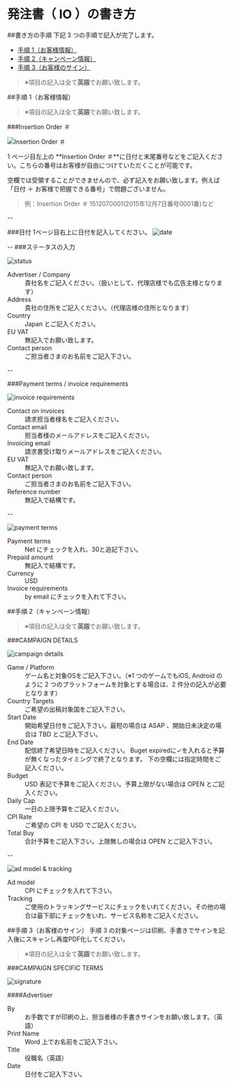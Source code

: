 # 発注書（ IO ）の書き方

##書き方の手順
下記 3 つの手順で記入が完了します。

- [手順 1（お客様情報）](https://github.com/unity3d-jp/unityads-help-jp/wiki/%E7%99%BA%E6%B3%A8%E6%9B%B8%EF%BC%88-IO-%EF%BC%89%E3%81%AE%E6%9B%B8%E3%81%8D%E6%96%B9#%E6%89%8B%E9%A0%86-1%E3%81%8A%E5%AE%A2%E6%A7%98%E6%83%85%E5%A0%B1)
- [手順 2（キャンペーン情報）](https://github.com/unity3d-jp/unityads-help-jp/wiki/%E7%99%BA%E6%B3%A8%E6%9B%B8%EF%BC%88-IO-%EF%BC%89%E3%81%AE%E6%9B%B8%E3%81%8D%E6%96%B9#%E6%89%8B%E9%A0%86-2%E3%82%AD%E3%83%A3%E3%83%B3%E3%83%9A%E3%83%BC%E3%83%B3%E6%83%85%E5%A0%B1)
- [手順 3（お客様のサイン）](https://github.com/unity3d-jp/unityads-help-jp/wiki/%E7%99%BA%E6%B3%A8%E6%9B%B8%EF%BC%88-IO-%EF%BC%89%E3%81%AE%E6%9B%B8%E3%81%8D%E6%96%B9#%E6%89%8B%E9%A0%86-3%E3%81%8A%E5%AE%A2%E6%A7%98%E3%81%AE%E3%82%B5%E3%82%A4%E3%83%B3)

> ※項目の記入は全て**英語**でお願い致します。

##手順 1（お客様情報）
> ※項目の記入は全て**英語**でお願い致します。

###Insertion Order ＃

![](https://t.gyazo.com/teams/unity/52e0ed86f604962aa91172dff57e621b.png "Insertion Order ＃")

1 ページ目左上の **Insertion Order ＃**に日付と末尾番号などをご記入ください。こちらの番号はお客様が自由につけていただくことが可能です。

空欄では受領することができませんので、必ず記入をお願い致します。例えば「日付 ＋ お客様で把握できる番号」で問題ございません。
  
>例：Insertion Order ＃ 1512070001(2015年12月7日番号0001番)など

--

###日付
1ページ目右上に日付を記入してください。
![](https://t.gyazo.com/teams/unity/317f1c082cfba191d21f5d09f10cdd76.png "date")

--
###ステータスの入力

![](https://t.gyazo.com/teams/unity/26c78a0639ac50f27fe75d1ae1fc3388.png "status")

<dl>
  <dt>Advertiser / Company</dt>
  <dd>貴社名をご記入ください。（扱いとして、代理店様でも広告主様となります）</dd>
    <dt>Address</dt>
  <dd>貴社の住所をご記入ください。（代理店様の住所となります）</dd>
      <dt>Country</dt>
  <dd>Japan とご記入ください。</dd>
        <dt>EU VAT</dt>
  <dd>無記入でお願い致します。</dd>
          <dt>Contact person</dt>
  <dd>ご担当者さまのお名前をご記入下さい。</dd>
</dl>


--


###Payment terms / invoice requirements

![](https://t.gyazo.com/teams/unity/c8b471e72f73ad4ba7e58b5c33c41edb.png "invoice requirements")

<dl>
  <dt>Contact on invoices</dt>
  <dd>請求担当者様名をご記入ください。</dd>
    <dt>Contact email</dt>
  <dd>担当者様のメールアドレスをご記入ください。</dd>
      <dt>Invoicing email</dt>
  <dd>請求書受け取りメールアドレスをご記入ください。</dd>
        <dt>EU VAT</dt>
  <dd>無記入でお願い致します。</dd>
          <dt>Contact person</dt>
  <dd>ご担当者さまのお名前をご記入下さい。</dd>
            <dt>Reference number</dt>
  <dd>無記入で結構です。</dd>
</dl>

--

![](https://t.gyazo.com/teams/unity/14b7ee28b1e0c0eeed95483aad6db2fc.png "payment terms")

<dl>
  <dt>Payment terms</dt>
  <dd>Net にチェックを入れ、30と追記下さい。</dd>
    <dt>Prepaid amount</dt>
  <dd>無記入で結構です。</dd>
      <dt>Currency</dt>
  <dd>USD</dd>
        <dt>Invoice requirements</dt>
  <dd>by email にチェックを入れて下さい。</dd>
</dl>




##手順 2（キャンペーン情報）
> ※項目の記入は全て**英語**でお願い致します。

###CAMPAIGN DETAILS

![](https://t.gyazo.com/teams/unity/95b91d2f9dac37c1c1982928c706f631.png "campaign details")

<dl>
  <dt>Game / Platform</dt>
  <dd>ゲーム名と対象OSをご記入下さい。（※1 つのゲームでもiOS, Android のように 2 つのプラットフォームを対象とする場合は、2 件分の記入が必要となります）</dd>
    <dt>Country Targets</dt>
  <dd>ご希望の出稿対象国をご記入下さい。</dd>
      <dt>Start Date</dt>
  <dd>開始希望日付をご記入下さい。最短の場合は ASAP 、開始日未決定の場合は TBD とご記入下さい。</dd>
        <dt>End Date</dt>
  <dd>配信終了希望日時をご記入ください。
Buget expiredに✓を入れると予算が無くなったタイミングで終了となります。
下の空欄には指定時間をご記入ください。
</dd>
          <dt>Budget</dt>
  <dd>USD 表記で予算をご記入ください。予算上限がない場合は OPEN
とご記入ください。
</dd>
            <dt>Daily Cap</dt>
  <dd>一日の上限予算をご記入ください。</dd>
              <dt>CPI Rate</dt>
  <dd>ご希望の CPI を USD でご記入ください。</dd>
          <dt>Total Buy</dt>
  <dd>合計予算をご記入下さい。上限無しの場合は OPEN とご記入下さい。</dd>
</dl>

--

![](https://t.gyazo.com/teams/unity/07f02f5a9d1ae0d4521e72bc30706ab2.png "ad model & tracking")

<dl>
  <dt>Ad model</dt>
  <dd>CPI にチェックを入れて下さい。</dd>
    <dt>Tracking</dt>
  <dd>ご使用のトラッキングサービスにチェックをいれてください。その他の場合は最下部にチェックをいれ、サービス名称をご記入ください。</dd>
</dl>

##手順 3（お客様のサイン）
手順 3 の対象ページは印刷、手書きでサインを記入後にスキャンし再度PDF化してください。
> ※項目の記入は全て**英語**でお願い致します。

###CAMPAIGN SPECIFIC TERMS

![](https://t.gyazo.com/teams/unity/bb9e8ff364a645eb91fe97401786fc49.png "signature")

####Advertiser
<dl>
  <dt>By</dt>
  <dd>お手数ですが印刷の上、担当者様の手書きサインをお願い致します。（英語）</dd>
    <dt>Print Name</dt>
  <dd>Word 上でお名前をご記入下さい。</dd>
      <dt>Title</dt>
  <dd>役職名（英語）</dd>
        <dt>Date</dt>
  <dd>日付をご記入下さい。</dd>
</dl>